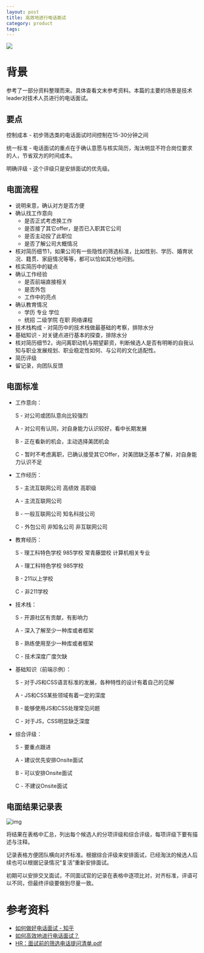 ```yaml
---
layout: post
title: 高效地进行电话面试
category: product
tags: 
---
```

![](https://cdn.kelu.org/blog/tags/interview.jpg)

# 背景

参考了一部分资料整理而来。具体查看文末参考资料。本篇的主要的场景是技术leader对技术人员进行的电话面试。

## 要点

控制成本 - 初步筛选类的电话面试时间控制在15-30分钟之间

统一标准 - 电话面试的重点在于确认意愿与核实简历，淘汰明显不符合岗位要求的人，节省双方的时间成本。

明确评级 - 这个评级只是安排面试的优先级。

## 电面流程

- 说明来意，确认对方是否方便
- 确认找工作意向
  - 是否正式考虑换工作
  - 是否接了其它offer，是否已入职其它公司
  - 是否主动投了此职位
  - 是否了解公司大概情况
- 核对简历细节1，如果公司有一些隐性的筛选标准，比如性别、学历、婚育状况、籍贯、家庭情况等等，都可以恰如其分地问到。
- 核实简历中的疑点
- 确认工作经验
  - 是否前端直接相关
  - 是否外包
  - 工作中的亮点
- 确认教育情况
  - 学历 专业 学位
  - 统招 二级学院 在职 网络课程
- 技术栈构成 - 对简历中的技术栈做最基础的考察，排除水分
- 基础知识 - 对关键点进行基本的探查，排除水分
- 核对简历细节2，询问离职动机与期望薪资，判断候选人是否有明晰的自我认知与职业发展规划、职业稳定性如何、与公司的文化适配性。
- 简历评级
- 留记录，向团队反馈

## 电面标准

* 工作意向：

  S - 对公司或团队意向比较强烈

  A - 对公司有认同，对自身能力认识较好，看中长期发展

  B - 正在看新的机会，主动选择美团机会

  C - 暂时不考虑离职，已确认接受其它Offer，对美团缺乏基本了解，对自身能力认识不足

* 工作经历：

  S - 主流互联网公司 高绩效 高职级

  A - 主流互联网公司

  B - 一般互联网公司 知名科技公司

  C - 外包公司 非知名公司 非互联网公司

* 教育经历：

  S - 理工科特色学校 985学校 常青藤盟校 计算机相关专业

  A - 理工科特色学校 985学校

  B - 211以上学校

  C - 非211学校

* 技术栈：

  S - 开源社区有贡献，有影响力

  A - 深入了解至少一种库或者框架

  B - 熟练使用至少一种库或者框架

  C - 技术深度广度欠缺

* 基础知识（前端示例）：

  S - 对于JS和CSS语言标准的发展，各种特性的设计有着自己的见解

  A - JS和CSS某些领域有着一定的深度

  B - 能够使用JS和CSS处理常见问题

  C - 对于JS，CSS明显缺乏深度

* 综合评级：

  S - 要重点跟进

  A - 建议优先安排Onsite面试

  B - 可以安排Onsite面试

  C - 不建议Onsite面试

## 电面结果记录表

![img](https://cdn.kelu.org/blog/2018/12/06eff6a45f0e1f945ba5345c05f0d2da_hd.jpg)

将结果在表格中汇总，列出每个候选人的分项评级和综合评级，每项评级下要有描述与注释。

记录表格方便团队横向对齐标准。根据综合评级来安排面试，已经淘汰的候选人后续也可以根据记录情况“复活”重新安排面试。

初期可以安排交叉面试，不同面试官的记录在表格中逐项比对，对齐标准，评语可以不同，但最终评级要做到尽量一致。

# 参考资料

* [如何做好电话面试 - 知乎](https://zhuanlan.zhihu.com/p/22262750)
* [如何高效地进行电话面试？](https://www.zhihu.com/question/20931584)
* [HR：面试前的筛选电话提问清单.pdf](https://cdn.kelu.org/blog/2018/12/面试前的筛选电话提问清单.pdf)

